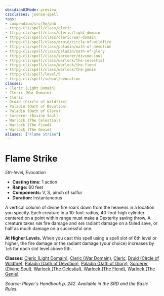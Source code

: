 ```yaml
---
obsidianUIMode: preview
cssclasses: json5e-spell
tags:
- compendium/src/5e/phb
- ttrpg-cli/spell/class/cleric
- ttrpg-cli/spell/class/cleric/light-domain
- ttrpg-cli/spell/class/cleric/war-domain
- ttrpg-cli/spell/class/druid/circle-of-wildfire
- ttrpg-cli/spell/class/paladin/oath-of-devotion
- ttrpg-cli/spell/class/paladin/oath-of-glory
- ttrpg-cli/spell/class/sorcerer/divine-soul
- ttrpg-cli/spell/class/warlock/the-celestial
- ttrpg-cli/spell/class/warlock/the-fiend
- ttrpg-cli/spell/class/warlock/the-genie
- ttrpg-cli/spell/level/5
- ttrpg-cli/spell/school/evocation
classes:
- Cleric (Light Domain)
- Cleric (War Domain)
- Cleric
- Druid (Circle of Wildfire)
- Paladin (Oath of Devotion)
- Paladin (Oath of Glory)
- Sorcerer (Divine Soul)
- Warlock (The Celestial)
- Warlock (The Fiend)
- Warlock (The Genie)
aliases: ["Flame Strike"]
---
```

# Flame Strike
*5th-level, Evocation*  

- **Casting time:** 1 action
- **Range:** 60 feet
- **Components:** V, S, pinch of sulfur
- **Duration:** Instantaneous

A vertical column of divine fire roars down from the heavens in a location you specify. Each creature in a 10-foot-radius, 40-foot-high cylinder centered on a point within range must make a Dexterity saving throw. A creature takes `4d6` fire damage and `4d6` radiant damage on a failed save, or half as much damage on a successful one.

**At Higher Levels.** When you cast this spell using a spell slot of 6th level or higher, the fire damage or the radiant damage (your choice) increases by `1d6` for each slot level above 5th.

**Classes**: [Cleric (Light Domain)](/3-Mechanics/CLI/classes/cleric-light-domain.md), [Cleric (War Domain)](/3-Mechanics/CLI/classes/cleric-war-domain.md), [Cleric](/3-Mechanics/CLI/classes/cleric.md), [Druid (Circle of Wildfire)](/3-Mechanics/CLI/classes/druid-circle-of-wildfire-tce.md), [Paladin (Oath of Devotion)](/3-Mechanics/CLI/classes/paladin-oath-of-devotion.md), [Paladin (Oath of Glory)](/3-Mechanics/CLI/classes/paladin-oath-of-glory-tce.md), [Sorcerer (Divine Soul)](/3-Mechanics/CLI/classes/sorcerer-divine-soul-xge.md), [Warlock (The Celestial)](/3-Mechanics/CLI/classes/warlock-the-celestial-xge.md), [Warlock (The Fiend)](/3-Mechanics/CLI/classes/warlock-the-fiend.md), [Warlock (The Genie)](/3-Mechanics/CLI/classes/warlock-the-genie-tce.md)

*Source: Player's Handbook p. 242. Available in the SRD and the Basic Rules.*
